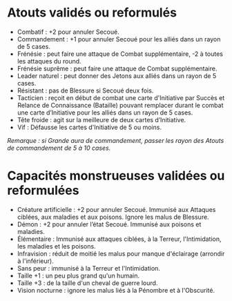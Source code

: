 # Atouts validés ou reformulés

- Combatif : +2 pour annuler Secoué.
- Commandement : +1 pour annuler Secoué pour les alliés dans un rayon de 5 cases.
- Frénésie : peut faire une attaque de Combat supplémentaire, -2 à toutes les attaques du round.
- Frénésie suprême : peut faire une attaque de Combat supplémentaire.
- Leader naturel : peut donner des Jetons aux alliés dans un rayon de 5 cases.
- Résistant : pas de Blessure si Secoué deux fois.
- Tacticien : reçoit en début de combat une carte d'Initiative par Succès et Relance de Connaissance (Bataille) pouvant remplacer durant le combat une carte d’Initiative pour les alliés dans un rayon de 5 cases.
- Tête froide : agit sur la meilleure de deux cartes d’Initiative.
- Vif : Défausse les cartes d'Initiative de 5 ou moins.

_Remarque : si Grande aura de commandement, passer les rayon des Atouts de commandement de 5 à 10 cases._

# Capacités monstrueuses validées ou reformulées

- Créature artificielle : +2 pour annuler Secoué. Immunisé aux Attaques ciblées, aux maladies et aux poisons. Ignore les malus de Blessure.
- Démon : +2 pour annuler l’état Secoué. Immunisé aux poisons et maladies.
- Élémentaire : Immunisé aux attaques ciblées, à la Terreur, l'Intimidation, les maladies et les poisons.
- Infravision : réduit de moitié les malus pour manque d'éclairage (arrondir à l'inférieur).
- Sans peur : immunisé à la Terreur et l'Intimidation.
- Taille +1 : un peu plus grand qu'un humain.
- Taille +3 : de la taille d'un cheval de guerre lourd.
- Vision nocturne : ignore les malus liés à la Pénombre et à l'Obscurité.

